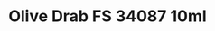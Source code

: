 ---
layout: product
title: "Olive Drab FS 34087   10ml"
price: "330" 
desc: "Nitro 10mL"
img_path: "/assets/img/RC026.webp"
brand: "AK "
available: true
special_offer: false
new: false
soon: false
cat: "020000"
subcat: "020200"
subsubcat: "020201"
sifra: "RC026"
popular: false
spec: false
---